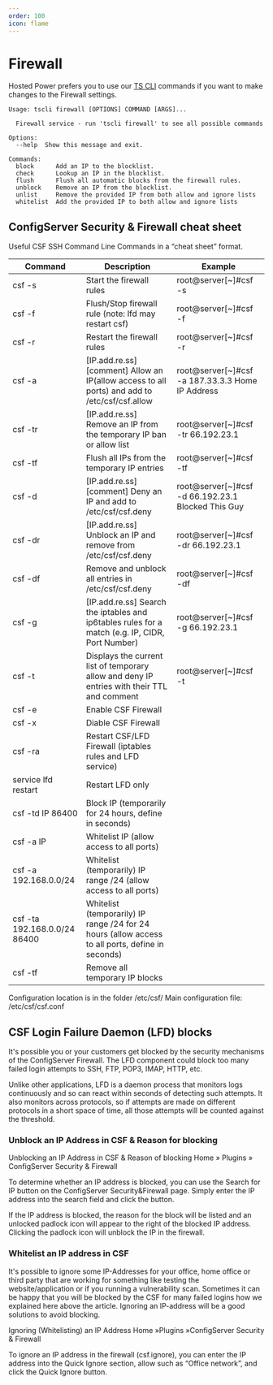```yaml
---
order: 100
icon: flame
---
```


# Firewall

Hosted Power prefers you to use our [TS CLI](https://docs.turbostack.app/turbostack-app/turbostackcli/) commands if you want to make changes to the Firewall settings.


```
Usage: tscli firewall [OPTIONS] COMMAND [ARGS]...
 
  Firewall service - run 'tscli firewall' to see all possible commands
 
Options:
  --help  Show this message and exit.
 
Commands:
  block      Add an IP to the blocklist.
  check      Lookup an IP in the blocklist.
  flush      Flush all automatic blocks from the firewall rules.
  unblock    Remove an IP from the blocklist.
  unlist     Remove the provided IP from both allow and ignore lists
  whitelist  Add the provided IP to both allow and ignore lists
  ```

## ConfigServer Security & Firewall cheat sheet

Useful CSF SSH Command Line Commands in a “cheat sheet” format.

Command | Description | Example
--- | --- | ---
csf -s | Start the firewall rules | root@server[~]#csf -s
csf -f | Flush/Stop firewall rule (note: lfd may restart csf) | root@server[~]#csf -f
csf -r	| Restart the firewall rules	| root@server[~]#csf -r
csf -a | [IP.add.re.ss] [comment]	Allow an IP(allow access to all ports) and add to /etc/csf/csf.allow | root@server[~]#csf -a 187.33.3.3 Home IP Address
csf -tr | [IP.add.re.ss]	Remove an IP from the temporary IP ban or allow list | root@server[~]#csf -tr 66.192.23.1
csf -tf |	Flush all IPs from the temporary IP entries | root@server[~]#csf -tf
csf -d | [IP.add.re.ss] [comment]	Deny an IP and add to /etc/csf/csf.deny |	root@server[~]#csf -d 66.192.23.1 Blocked This Guy
csf -dr | [IP.add.re.ss]	Unblock an IP and remove from /etc/csf/csf.deny |	root@server[~]#csf -dr 66.192.23.1
csf -df	| Remove and unblock all entries in /etc/csf/csf.deny	| root@server[~]#csf -df
csf -g | [IP.add.re.ss]	Search the iptables and ip6tables rules for a match (e.g. IP, CIDR, Port Number) |	root@server[~]#csf -g 66.192.23.1
csf -t |	Displays the current list of temporary allow and deny IP entries with their TTL and comment	| root@server[~]#csf -t
csf -e | Enable CSF Firewall
csf -x | Diable CSF Firewall
csf -ra | Restart CSF/LFD Firewall (iptables rules and LFD service)
service lfd restart | Restart LFD only
csf -td IP 86400 | Block IP (temporarily for 24 hours, define in seconds) | 
csf -a IP | Whitelist IP (allow access to all ports)
csf -a 192.168.0.0/24 | Whitelist (temporarily) IP range /24 (allow access to all ports)
csf -ta 192.168.0.0/24 86400 | Whitelist (temporarily) IP range /24 for 24 hours (allow access to all ports, define in seconds)
csf -tf | Remove all temporary IP blocks

Configuration location is in the folder /etc/csf/
Main configuration file: /etc/csf/csf.conf


## CSF Login Failure Daemon (LFD) blocks
It's possible you or your customers get blocked by the security mechanisms of the ConfigServer Firewall. The LFD component could block too many failed login attempts to SSH, FTP, POP3, IMAP, HTTP, etc.

Unlike other applications, LFD is a daemon process that monitors logs continuously and so can react within seconds of detecting such attempts. It also monitors across protocols, so if attempts are made on different protocols in a short space of time, all those attempts will be counted against the threshold.

### Unblock an IP Address in CSF & Reason for blocking

Unblocking an IP Address in CSF & Reason of blocking
Home » Plugins » ConfigServer Security & Firewall

To determine whether an IP address is blocked, you can use the Search for IP button on the ConfigServer Security&Firewall page. Simply enter the IP address into the search field and click the button.

If the IP address is blocked, the reason for the block will be listed and an unlocked padlock icon will appear to the right of the blocked IP address. Clicking the padlock icon will unblock the IP in the firewall.

### Whitelist an IP address in CSF

It's possible to ignore some IP-Addresses for your office, home office or third party that are working for something like testing the website/application or if you running a vulnerability scan. Sometimes it can be happy that you will be blocked by the CSF for many failed logins how we explained here above the article. Ignoring an IP-address will be a good solutions to avoid blocking. 

Ignoring (Whitelisting) an IP Address
Home »Plugins »ConfigServer Security & Firewall

To ignore an IP address in the firewall (csf.ignore), you can enter the IP address into the Quick Ignore section,  allow such as “Office network”, and click the Quick Ignore button.
